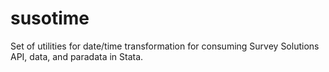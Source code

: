 # susotime
Set of utilities for date/time transformation for consuming Survey Solutions API, data, and paradata in Stata.
